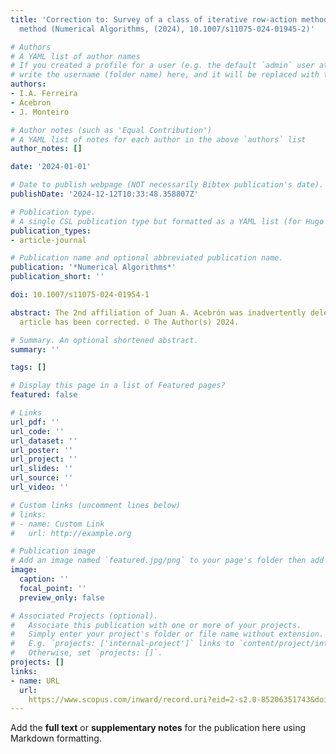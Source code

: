 ```yaml
---
title: 'Correction to: Survey of a class of iterative row-action methods: The Kaczmarz
  method (Numerical Algorithms, (2024), 10.1007/s11075-024-01945-2)'

# Authors
# A YAML list of author names
# If you created a profile for a user (e.g. the default `admin` user at `content/authors/admin/`), 
# write the username (folder name) here, and it will be replaced with their full name and linked to their profile.
authors:
- I.A. Ferreira
- Acebron
- J. Monteiro

# Author notes (such as 'Equal Contribution')
# A YAML list of notes for each author in the above `authors` list
author_notes: []

date: '2024-01-01'

# Date to publish webpage (NOT necessarily Bibtex publication's date).
publishDate: '2024-12-12T10:33:48.358807Z'

# Publication type.
# A single CSL publication type but formatted as a YAML list (for Hugo requirements).
publication_types:
- article-journal

# Publication name and optional abbreviated publication name.
publication: '*Numerical Algorithms*'
publication_short: ''

doi: 10.1007/s11075-024-01954-1

abstract: The 2nd affiliation of Juan A. Acebrón was inadvertently deleted. The original
  article has been corrected. © The Author(s) 2024.

# Summary. An optional shortened abstract.
summary: ''

tags: []

# Display this page in a list of Featured pages?
featured: false

# Links
url_pdf: ''
url_code: ''
url_dataset: ''
url_poster: ''
url_project: ''
url_slides: ''
url_source: ''
url_video: ''

# Custom links (uncomment lines below)
# links:
# - name: Custom Link
#   url: http://example.org

# Publication image
# Add an image named `featured.jpg/png` to your page's folder then add a caption below.
image:
  caption: ''
  focal_point: ''
  preview_only: false

# Associated Projects (optional).
#   Associate this publication with one or more of your projects.
#   Simply enter your project's folder or file name without extension.
#   E.g. `projects: ['internal-project']` links to `content/project/internal-project/index.md`.
#   Otherwise, set `projects: []`.
projects: []
links:
- name: URL
  url: 
    https://www.scopus.com/inward/record.uri?eid=2-s2.0-85206351743&doi=10.1007%2fs11075-024-01954-1&partnerID=40&md5=aec8e97d271f483143ad585cc73626e2
---
```


Add the **full text** or **supplementary notes** for the publication here using Markdown formatting.
